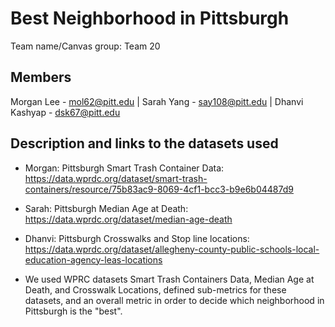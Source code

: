 # Best Neighborhood in Pittsburgh
Team name/Canvas group:  Team 20
## Members
Morgan Lee - mol62@pitt.edu | Sarah Yang - say108@pitt.edu | Dhanvi Kashyap - dsk67@pitt.edu
## Description and links to the datasets used
* Morgan: Pittsburgh Smart Trash Container Data: https://data.wprdc.org/dataset/smart-trash-containers/resource/75b83ac9-8069-4cf1-bcc3-b9e6b04487d9
* Sarah: Pittsburgh Median Age at Death: https://data.wprdc.org/dataset/median-age-death
* Dhanvi: Pittsburgh Crosswalks and Stop line locations: https://data.wprdc.org/dataset/allegheny-county-public-schools-local-education-agency-leas-locations 

* We used WPRC datasets Smart Trash Containers Data, Median Age at Death, and Crosswalk Locations, defined sub-metrics for these datasets, and an overall metric in order to decide which neighborhood in Pittsburgh is the "best".
